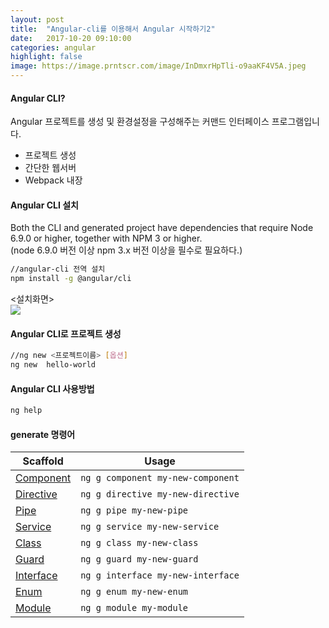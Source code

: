 ```yaml
---
layout: post
title:  "Angular-cli를 이용해서 Angular 시작하기2"
date:   2017-10-20 09:10:00
categories: angular
highlight: false
image: https://image.prntscr.com/image/InDmxrHpTli-o9aaKF4V5A.jpeg
---
```



#### Angular CLI?
Angular 프로젝트를 생성 및 환경설정을 구성해주는 커맨드 인터페이스 프로그램입니다.
- 프로젝트 생성
- 간단한 웹서버
- Webpack 내장


#### Angular CLI 설치
Both the CLI and generated project have dependencies that require Node 6.9.0 or higher, together with NPM 3 or higher.  
(node 6.9.0 버전 이상 npm 3.x 버전 이상을 필수로 필요하다.)
```bash
//angular-cli 전역 설치
npm install -g @angular/cli
```
<설치화면>  
![](https://image.prntscr.com/image/4jdoJ2hGSK2IqzQwxJGH-g.jpeg)

#### Angular CLI로 프로젝트 생성
```bash
//ng new <프로젝트이름> [옵션]
ng new  hello-world
```

#### Angular CLI 사용방법
```bash
ng help
```

#### generate 명령어
Scaffold  | Usage
---       | ---
[Component](https://github.com/angular/angular-cli/wiki/generate-component) | `ng g component my-new-component`
[Directive](https://github.com/angular/angular-cli/wiki/generate-directive) | `ng g directive my-new-directive`
[Pipe](https://github.com/angular/angular-cli/wiki/generate-pipe)           | `ng g pipe my-new-pipe`
[Service](https://github.com/angular/angular-cli/wiki/generate-service)     | `ng g service my-new-service`
[Class](https://github.com/angular/angular-cli/wiki/generate-class)         | `ng g class my-new-class`
[Guard](https://github.com/angular/angular-cli/wiki/generate-guard)         | `ng g guard my-new-guard`
[Interface](https://github.com/angular/angular-cli/wiki/generate-interface) | `ng g interface my-new-interface`
[Enum](https://github.com/angular/angular-cli/wiki/generate-enum)           | `ng g enum my-new-enum`
[Module](https://github.com/angular/angular-cli/wiki/generate-module)       | `ng g module my-module`
